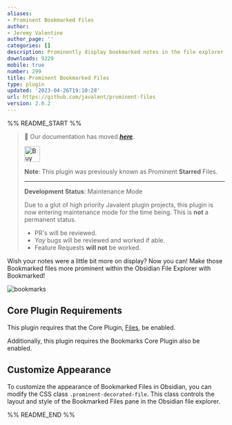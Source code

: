 ```yaml
---
aliases:
- Prominent Bookmarked Files
author:
- Jeremy Valentine
author_page: ''
categories: []
description: Prominently display bookmarked notes in the file explorer
downloads: 9229
mobile: true
number: 299
title: Prominent Bookmarked Files
type: plugin
updated: '2023-04-26T19:10:28'
url: https://github.com/javalent/prominent-files
version: 2.0.2
---
```


%% README_START %%

> 🥇 Our documentation has moved ***[here](https://plugins.javalent.com/bookmarked)***.
>
> <a href='https://www.buymeacoffee.com/valentine195' target='_blank'><img height='36' style='border:0px;height:36px;' src='https://storage.ko-fi.com/cdn/kofi3.png?v=3' border='0' alt='Buy Me a Coffee at ko-fi.com' /></a>
> 
> **Note**: This plugin was previously known as Prominent **Starred** Files.
> 
> ---
> 
> **Development Status**: Maintenance Mode
> 
> Due to a glut of high priority Javalent plugin projects, this plugin is now entering maintenance mode for the time being. This is **not** a permanent status.
> - PR's will be reviewed.
> - *Yay* bugs will be reviewed and worked if able.
> - Feature Requests **will not** be worked.

Wish your notes were a little bit more on display? Now you can! Make those Bookmarked files more prominent within the Obsidian File Explorer with Bookmarked!

![bookmarks](https://github.com/javalent/prominent-files/assets/68425372/846a7605-22e2-44ac-98bd-9dbf126f1c41)

## Core Plugin Requirements

This plugin requires that the Core Plugin, [Files](https://help.obsidian.md/Plugins/File+explorer), be enabled. 

Additionally, this plugin requires the Bookmarks Core Plugin also be enabled. 

## Customize Appearance

To customize the appearance of Bookmarked Files in Obsidian, you can modify the CSS class `.prominent-decorated-file`. This class controls the layout and style of the Bookmarked Files pane in the Obsidian file explorer.



%% README_END %%